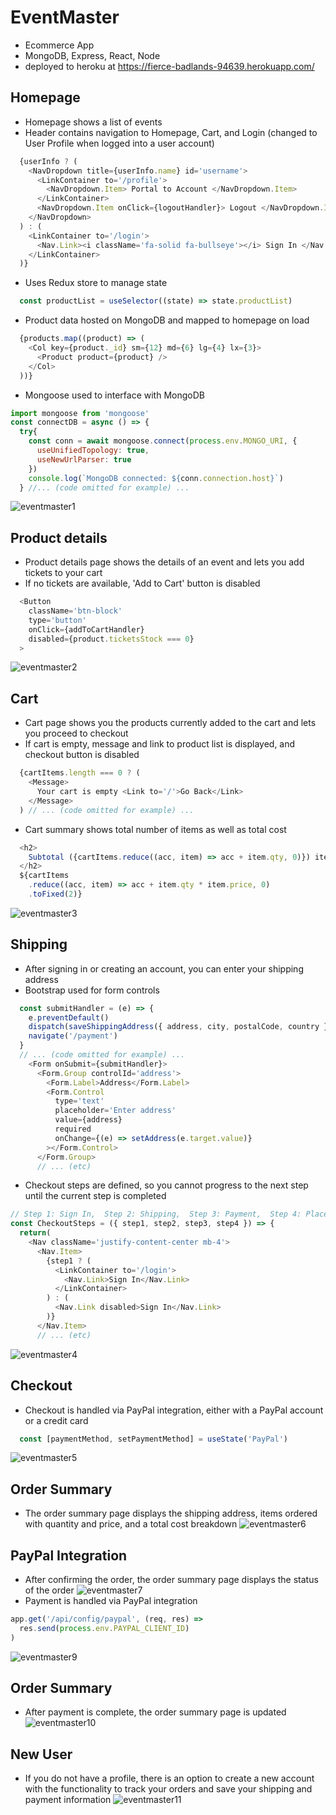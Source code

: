 # EventMaster 

- Ecommerce App
- MongoDB, Express, React, Node
- deployed to heroku at
https://fierce-badlands-94639.herokuapp.com/

## Homepage
- Homepage shows a list of events
- Header contains navigation to Homepage, Cart, and Login (changed to User Profile when logged into a user account)
```js
  {userInfo ? (
    <NavDropdown title={userInfo.name} id='username'>
      <LinkContainer to='/profile'>
        <NavDropdown.Item> Portal to Account </NavDropdown.Item>
      </LinkContainer>
      <NavDropdown.Item onClick={logoutHandler}> Logout </NavDropdown.Item>
    </NavDropdown>
  ) : (
    <LinkContainer to='/login'>
      <Nav.Link><i className='fa-solid fa-bullseye'></i> Sign In </Nav.Link>
    </LinkContainer>
  )}
```
- Uses Redux store to manage state
```js
  const productList = useSelector((state) => state.productList)
```
- Product data hosted on MongoDB and mapped to homepage on load
```js
  {products.map((product) => (
    <Col key={product._id} sm={12} md={6} lg={4} lx={3}>
      <Product product={product} />
    </Col>
  ))}
```
- Mongoose used to interface with MongoDB
```js
import mongoose from 'mongoose'
const connectDB = async () => {
  try{
    const conn = await mongoose.connect(process.env.MONGO_URI, {
      useUnifiedTopology: true,
      useNewUrlParser: true
    })
    console.log(`MongoDB connected: ${conn.connection.host}`)
  } //... (code omitted for example) ...
```
![eventmaster1](https://user-images.githubusercontent.com/47723396/183946341-d0a7fc70-47e5-4927-b3b1-84dd9799b541.JPG)

## Product details
- Product details page shows the details of an event and lets you add tickets to your cart
- If no tickets are available, 'Add to Cart' button is disabled
```js
  <Button
    className='btn-block'
    type='button'
    onClick={addToCartHandler}
    disabled={product.ticketsStock === 0}
  >
```
![eventmaster2](https://user-images.githubusercontent.com/47723396/183946421-bca43c92-0e42-4cd1-9197-90c8bd2073d1.JPG)

## Cart
- Cart page shows you the products currently added to the cart and lets you proceed to checkout
- If cart is empty, message and link to product list is displayed, and checkout button is disabled
```js
  {cartItems.length === 0 ? (
    <Message> 
      Your cart is empty <Link to='/'>Go Back</Link>
    </Message>
  ) // ... (code omitted for example) ...
```
- Cart summary shows total number of items as well as total cost
```js
  <h2>
    Subtotal ({cartItems.reduce((acc, item) => acc + item.qty, 0)}) items
  </h2>
  ${cartItems
    .reduce((acc, item) => acc + item.qty * item.price, 0)
    .toFixed(2)}
```

![eventmaster3](https://user-images.githubusercontent.com/47723396/183946430-6a73728d-6ed6-4047-b757-eb5c124f40fd.JPG)

## Shipping
- After signing in or creating an account, you can enter your shipping address
- Bootstrap used for form controls
```js
  const submitHandler = (e) => {
    e.preventDefault()
    dispatch(saveShippingAddress({ address, city, postalCode, country }))
    navigate('/payment')
  }
  // ... (code omitted for example) ...
    <Form onSubmit={submitHandler}>
      <Form.Group controlId='address'>
        <Form.Label>Address</Form.Label>
        <Form.Control
          type='text'
          placeholder='Enter address'
          value={address}
          required
          onChange={(e) => setAddress(e.target.value)}
        ></Form.Control>
      </Form.Group>
      // ... (etc)
```
- Checkout steps are defined, so you cannot progress to the next step until the current step is completed
```js
// Step 1: Sign In,  Step 2: Shipping,  Step 3: Payment,  Step 4: Place Order
const CheckoutSteps = ({ step1, step2, step3, step4 }) => {
  return(
    <Nav className='justify-content-center mb-4'>
      <Nav.Item>
        {step1 ? (
          <LinkContainer to='/login'>
            <Nav.Link>Sign In</Nav.Link>
          </LinkContainer>
        ) : (
          <Nav.Link disabled>Sign In</Nav.Link>
        )}
      </Nav.Item>
      // ... (etc)
```
![eventmaster4](https://user-images.githubusercontent.com/47723396/183947909-7b171a81-8a79-462b-bc5f-bdcde6b5c1b0.JPG)

## Checkout
- Checkout is handled via PayPal integration, either with a PayPal account or a credit card
```js
  const [paymentMethod, setPaymentMethod] = useState('PayPal')
```
![eventmaster5](https://user-images.githubusercontent.com/47723396/183946456-21a282f7-2ae7-403e-9edc-e0ed8c4d600f.JPG)

## Order Summary
- The order summary page displays the shipping address, items ordered with quantity and price, and a total cost breakdown
![eventmaster6](https://user-images.githubusercontent.com/47723396/183946465-48905963-3cce-44cf-b83d-4630d81151c0.JPG)

## PayPal Integration
- After confirming the order, the order summary page displays the status of the order
![eventmaster7](https://user-images.githubusercontent.com/47723396/183946552-d5bb3066-52a6-4f17-896d-4208ce1dfa53.JPG)
- Payment is handled via PayPal integration
```js
app.get('/api/config/paypal', (req, res) => 
  res.send(process.env.PAYPAL_CLIENT_ID)
)
```
![eventmaster9](https://user-images.githubusercontent.com/47723396/183946870-225762fb-4dda-4425-932d-82666f08a2d0.JPG)

## Order Summary
- After payment is complete, the order summary page is updated
![eventmaster10](https://user-images.githubusercontent.com/47723396/183946886-1cc085ee-e606-4f0a-b49f-aca4005ec970.JPG)

## New User
- If you do not have a profile, there is an option to create a new account with the functionality to track your orders and save your shipping and payment information
![eventmaster11](https://user-images.githubusercontent.com/47723396/183946897-976d5816-281d-4a84-8632-826134810e66.JPG)
